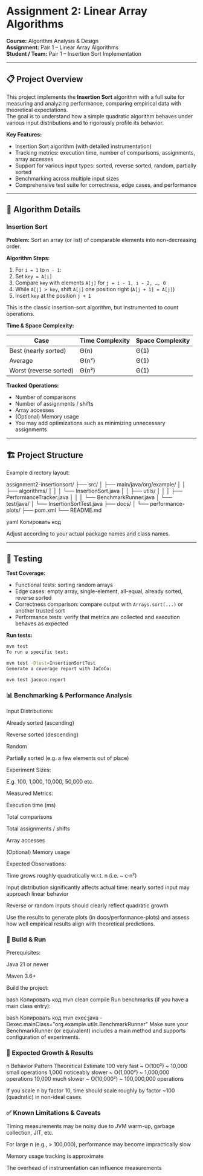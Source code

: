 # Assignment 2: Linear Array Algorithms
**Course:** Algorithm Analysis & Design  
**Assignment:** Pair 1 – Linear Array Algorithms  
**Student / Team:** Pair 1 – Insertion Sort Implementation

---

## 📋 Project Overview

This project implements the **Insertion Sort** algorithm with a full suite for measuring and analyzing performance, comparing empirical data with theoretical expectations.  
The goal is to understand how a simple quadratic algorithm behaves under various input distributions and to rigorously profile its behavior.

**Key Features:**

- Insertion Sort algorithm (with detailed instrumentation)
- Tracking metrics: execution time, number of comparisons, assignments, array accesses
- Support for various input types: sorted, reverse sorted, random, partially sorted
- Benchmarking across multiple input sizes
- Comprehensive test suite for correctness, edge cases, and performance

---

## 🔬 Algorithm Details

### Insertion Sort

**Problem:** Sort an array (or list) of comparable elements into non-decreasing order.

**Algorithm Steps:**

1. For `i = 1` to `n - 1`:
2. Set `key = A[i]`
3. Compare `key` with elements `A[j]` for `j = i - 1, i - 2, …, 0`
4. While `A[j] > key`, shift `A[j]` one position right (`A[j + 1] = A[j]`)
5. Insert `key` at the position `j + 1`

This is the classic insertion-sort algorithm, but instrumented to count operations.

**Time & Space Complexity:**

| Case              | Time Complexity | Space Complexity |
|-------------------|------------------|-------------------|
| Best (nearly sorted) | Θ(n)            | Θ(1)             |
| Average           | Θ(n²)            | Θ(1)             |
| Worst (reverse sorted) | Θ(n²)        | Θ(1)             |

**Tracked Operations:**

- Number of comparisons
- Number of assignments / shifts
- Array accesses
- (Optional) Memory usage
- You may add optimizations such as minimizing unnecessary assignments

---

## 🏗 Project Structure

Example directory layout:

assignment2-insertionsort/
├── src/
│ ├── main/java/org/example/
│ │ ├── algorithms/
│ │ │ └── InsertionSort.java
│ │ ├── utils/
│ │ │ ├── PerformanceTracker.java
│ │ │ └── BenchmarkRunner.java
│ └── test/java/
│ └── InsertionSortTest.java
├── docs/
│ └── performance-plots/
├── pom.xml
└── README.md

yaml
Копировать код

Adjust according to your actual package names and class names.

---

## 🧪 Testing

**Test Coverage:**

- Functional tests: sorting random arrays
- Edge cases: empty array, single-element, all-equal, already sorted, reverse sorted
- Correctness comparison: compare output with `Arrays.sort(...)` or another trusted sort
- Performance tests: verify that metrics are collected and execution behaves as expected

**Run tests:**

```bash
mvn test
To run a specific test:
```
```bash
mvn test -Dtest=InsertionSortTest
Generate a coverage report with JaCoCo:
```
```bash
mvn test jacoco:report
```
### 📊 Benchmarking & Performance Analysis
Input Distributions:

Already sorted (ascending)

Reverse sorted (descending)

Random

Partially sorted (e.g. a few elements out of place)

Experiment Sizes:

E.g. 100, 1,000, 10,000, 50,000 etc.

Measured Metrics:

Execution time (ms)

Total comparisons

Total assignments / shifts

Array accesses

(Optional) Memory usage

Expected Observations:

Time grows roughly quadratically w.r.t. n (i.e. ~ c·n²)

Input distribution significantly affects actual time: nearly sorted input may approach linear behavior

Reverse or random inputs should clearly reflect quadratic growth

Use the results to generate plots (in docs/performance-plots) and assess how well empirical results align with theoretical predictions.

### 🚀 Build & Run
Prerequisites:

Java 21 or newer

Maven 3.6+

Build the project:

bash
Копировать код
mvn clean compile
Run benchmarks (if you have a main class entry):

bash
Копировать код
mvn exec:java -Dexec.mainClass="org.example.utils.BenchmarkRunner"
Make sure your BenchmarkRunner (or equivalent) includes a main method and supports configuration of experiments.

### 🏅 Expected Growth & Results
n	Behavior Pattern	Theoretical Estimate
100	very fast	~ O(100²) ~ 10,000 small operations
1,000	noticeably slower	~ O(1,000²) ~ 1,000,000 operations
10,000	much slower	~ O(10,000²) ~ 100,000,000 operations

If you scale n by factor 10, time should scale roughly by factor ~100 (quadratic) in non-ideal cases.

### ✅ Known Limitations & Caveats
Timing measurements may be noisy due to JVM warm-up, garbage collection, JIT, etc.

For large n (e.g., > 100,000), performance may become impractically slow

Memory usage tracking is approximate

The overhead of instrumentation can influence measurements